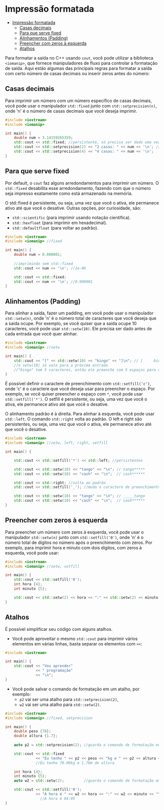 # Impressão formatada

- [Impressão formatada](#impress%C3%A3o-formatada)
  - [Casas decimais](#casas-decimais)
  - [Para que serve fixed](#para-que-serve-fixed)
  - [Alinhamentos (Padding)](#alinhamentos-padding)
  - [Preencher com zeros à esquerda](#preencher-com-zeros-%C3%A0-esquerda)
  - [Atalhos](#atalhos)

Para formatar a saída no C++ usando `cout`, você pode utilizar a biblioteca `<iomanip>`, que fornece manipuladores de fluxo para controlar a formatação de saída. Aqui estão algumas das principais regras para formatar a saída com certo número de casas decimais ou inserir zeros antes do número:

## Casas decimais

Para imprimir um número com um número específico de casas decimais, você pode usar o manipulador `std::fixed` junto com `std::setprecision(n)`, onde 'n' é o número de casas decimais que você deseja imprimir.

```cpp
#include <iostream>
#include <iomanip>

int main() {
    double num = 3.14159265359;
    std::cout << std::fixed; //persistente, só precisa ser dado uma vez
    std::cout << std::setprecision(2) << "2 casas: " << num << '\n'; //precisa ser dado antes de cada número
    std::cout << std::setprecision(4) << "4 casas: " << num << '\n';
}
```

## Para que serve fixed

Por default, o `cout` faz alguns arredondamentos para imprimir um número. O `std::fixed` desabilita esse arredondamento, fazendo com que o número seja impresso exatamente como está armazenado na memória.

O std::fixed é persistente, ou seja, uma vez que você o ativa, ele permanece ativo até que você o desative. Outras opções, por curiosidade, são:

- `std::scientific` (para imprimir usando notação científica).
- `std::hexfloat` (para imprimir em hexadecimal).
- `std::defaultfloat` (para voltar ao padrão).

```cpp
#include <iostream>
#include <iomanip> //fixed

int main() {
    double num = 0.000001;
    
    //imprimindo sem std::fixed
    std::cout << num << '\n'; //1e-06

    std::cout << std::fixed;
    std::cout << num << '\n'; //0.000001
}
```

## Alinhamentos (Padding)

Para alinhar a saída, fazer um padding, em você pode usar o manipulador `std::setw(n)`, onde 'n' é o número total de caracteres que você deseja que a saída ocupe. Por exemplo, se você quiser que a saída ocupe 10 caracteres, você pode usar `std::setw(10)`. Ele precisa ser dado antes de cada entrada que você quer alinhar.

```cpp
#include <iostream>
#include <iomanip> //setw

int main() {
    std::cout << "[" << std::setw(10) << "bingo" << "]\n"; // [     bingo]
    //o setw(10) só vale para a próxima entrada
    //"bingo" tem 5 caracteres, então ele preenche com 5 espaços para completar 10
}
```

É possível definir o caractere de preenchimento com `std::setfill('c')`, onde 'c' é o caractere que você deseja usar para preencher o espaço. Por exemplo, se você quiser preencher o espaço com `*`, você pode usar `std::setfill('*')`. O setfill é persistente, ou seja, uma vez que você o ativa, ele permanece ativo até que você o desative.

O alinhamento padrão é à direita. Para alinhar à esquerda, você pode usar `std::left`. O comando `std::right` volta ao padrão. O left e right são persistentes, ou seja, uma vez que você o ativa, ele permanece ativo até que você o desative.

```cpp
#include <iostream>
#include <iomanip> //setw, left, right, setfill

int main() {

    std::cout << std::setfill('*') << std::left; //persistentes

    std::cout << std::setw(10) << "tango" << "\n"; // tango*****
    std::cout << std::setw(10) << "cash" << "\n";  // cash******

    std::cout << std::right; //volta ao padrão
    std::cout << std::setfill('_'); //muda o caractere de preenchimento para _

    std::cout << std::setw(10) << "tango" << "\n"; // _____tango
    std::cout << std::setw(10) << "cash" << "\n";  // cash******
}
```

## Preencher com zeros à esquerda

Para preencher um número com zeros à esquerda, você pode usar o manipulador `std::setw(n)` junto com `std::setfill('0')`, onde 'n' é o número total de dígitos no número após o preenchimento com zeros. Por exemplo, para imprimir hora e minuto com dois dígitos, com zeros à esquerda, você pode usar:

```cpp
#include <iostream>
#include <iomanip> //setw, setfill

int main() {
    std::cout << std::setfill('0');
    int hora {4};
    int minuto {5};

    std::cout << std::setw(2) << hora << ":" << std::setw(2) << minuto << "\n"; //04:05
}
```

## Atalhos

É possível simplificar seu código com alguns atalhos.

- Você pode aproveitar o mesmo `std::cout` para imprimir vários elementos em várias linhas, basta separar os elementos com `<<`:

```cpp
#include <iostream>

int main() {
    std::cout << "Vou aprender"
              << " programação"
              << "\n";
}
```

- Você pode salvar o comando de formatação em um atalho, por exemplo:
  - `p2` vai ser uma atalho para `std::setprecision(2)`,
  - `w2` vai ser uma atalho para `std::setw(2)`.

```cpp
#include <iostream>
#include <iomanip> //fixed, setprecision

int main() {
    double peso {78};
    double altura {1.7};
    
    auto p2 = std::setprecision(2); //guarda o comando de formatação em p2

    std::cout << std::fixed
              << "Eu tenho " << p2 << peso << "kg e " << p2 << altura << "m de altura\n";
              //Eu tenho 78.00kg e 1.70m de altura

    int hora {4};
    int minuto {5};
    auto w2 = std::setw(2);         //guarda o comando de formatação em w2

    std::cout << std::setfill('0');
              << "A hora é " << w2 << hora << ":" << w2 << minuto << "\n";
                //A hora é 04:05
}
```

